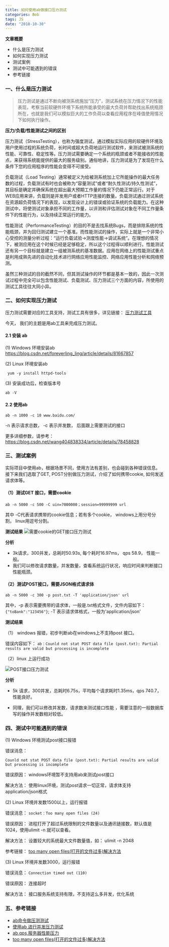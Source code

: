 ```yaml
---
title: 如何使用ab做接口压力测试
categories: Bob
tags: JS
date: "2018-10-30"
---
```

**文章概要**

 - 什么是压力测试
 - 如何实现压力测试
 - 测试案例
 - 测试中可能遇到的错误
 - 参考链接

### 一、什么是压力测试
> 压力测试是通过不断向被测系统施加“压力”，测试系统在压力情况下的性能表现，考察当前软硬件环境下系统所能承受的最大负荷并帮助找出系统瓶颈所在，也就是我们可以模拟巨大的工作负荷以查看应用程序在峰值使用情况下如何执行操作。

**压力/负载/性能测试之间的区别**

压力测试（StressTesting），也称为强度测试，通过模拟实际应用的软硬件环境及用户使用过程的系统负荷，长时间或超大负荷地运行测试软件，来测试被测系统的性能、可靠性、稳定性等。压力测试需要确定一个系统的瓶颈或者不能接收的性能点，来获得系统能提供的最大的服务级别。通俗地讲，压力测试是为了发现在什么条件下您的应用程序的性能会变得不可接受。

负载测试（Load Testing）通常被定义为给被测系统加上它所能操作的最大任务数的过程，负载测试有时也会被称为“容量测试”或者“耐久性测试/持久性测试”，其目标是确定并确保系统在超出最大预期工作量的情况下仍能正常运行。对于WEB应用来讲，负载则是并发用户或者HTTP连接的数量。负载测试通过测试系统在资源超负荷情况下的表现，以发现设计上的错误或验证系统的负载能力。在这种测试中，将使测试对象承担不同的工作量，以评测和评估测试对象在不同工作量条件下的性能行为，以及持续正常运行的能力。

性能测试（PerformanceTesting）的目的不是去找系统Bugs，而是排除系统的性能瓶颈，并为回归测试建立一个基准。而性能测试的操作，实际上就是一个非常小心受控的测量分析过程：“运行负载试验->测度性能->调试系统”。在理想的情况下，被测应用在这个时候已经是足够稳定，所以这个过程得以顺利进行。性能测试还有另一个目标就是建立一组被测系统的基准数据。应用在网络上的性能测试重点是利用成熟先进的自动化技术进行网络应用性能监控、网络应用性能分析和网络预测。

虽然三种测试的目的截然不同，但其测试操作的环节都是基本一致的，因此一次测试过程中完全可以包含性能测试、负载测试、压力测试三个方面的内容，所使用的测试工具往往大同小异。

### 二、如何实现压力测试

压力测试需要对应的工具支持，测试工具有很多，详见链接：
[压力测试工具](https://blog.csdn.net/u012942982/article/details/55251930/)

今天， 我们的主题是用ab工具来完成压力测试。

#### 2.1 安装 ab
(1) Windows 环境安装ab
https://blog.csdn.net/foreverling_ling/article/details/81667857

(2) Linux 环境安装ab

` yum -y install httpd-tools`

(3) 安装成功后，检查版本号

`ab -V`

#### 2.2 使用ab
`ab -n 1000 -c 10 www.baidu.com/`

-n 表示请求总数， -c 表示并发数， 后面跟上需要测试的接口

更多详细参数，请参考：
https://blog.csdn.net/wang404838334/article/details/78458828

### 三、测试案例
实际项目中使用ab，根据场景不同，使用方法有差别，也会碰到各种错误信息。
接下来我们选取了GET, POST分别做压力测试，介绍了如何携带cookie, 如何发送请求体等。

#### （1）测试GET 接口，需要cookie
`ab -n 5000 -c 500 -C uin=7000000；session=99999999 url`

其中 -C代表请求携带的cookie信息；若有多个cookie， windows上用分号分割， linux用逗号分割。

**测试结果**
![需要cookie的GET接口压力测试](/img/ab/get.png)

**分析**

- 3k请求，300并发，总耗时50.93s, 每个耗时16.97ms， qps 58.9， 性能一般。
- 我们可以修改请求数量，并发数量，查看系统运行状况，响应时间来判断接口性能瓶颈。

#### （2）测试POST接口，需要JSON格式请求体

`ab -n 5000 -c 300 -p post.txt -T 'application/json' url`

其中，-p 表示需要携带的请求体，一般是.txt格式文件，文件内容如下：
`{"toBank":"123456"}`; -T 表示请求体格式，一般为'application/json'

**测试结果**

（1） windows 报错，初步判断ab在windows上不支持post 接口。

错误内容如下：
`ab：Counld not stat POST data file (post.txt): Partial results are valid but processing is incomplete`

（2）linux 上运行成功

![POST接口压力测试](/img/ab/post.png)

**分析**

- 5k 请求，300并发，总耗时6.75s，平均每个请求耗时1.35ms，qps 740.7，性能良好。

- 同理，我们可以修改并发数，请求数来测试接口性能 ，需要注意的一般数据库写的操作并发数相对较低。

### 四、测试中可能遇到的错误
(1) Windows 环境测试post接口报错

错误消息： 

`Counld not stat POST data file (post.txt): Partial results are valid but processing is incomplete`

错误原因： windows环境暂不支持用ab来测试post接口

解决方法： 使用linux环境，测试post请求一切正常，请求体支持application/json格式

(2) Linux 环境并发数1500以上，运行报错

错误消息： `socket：Too many open files (24)`

错误原因： 进程打开了超过系统限制的文件数量以及通讯链接数，默认值是1024，使用ulimit -n 就可以查看。

解决方法： 设置较大的系统最大文件数量值，如： ulimit -n 2048

参考链接： [too many open files(打开的文件过多)解决方法](https://blog.csdn.net/roy_70/article/details/78423880)

(3) Linux 环境并发数3000，运行报错

错误消息：  `Connection timed out (110)`

错误原因：  连接超时

解决方法： 接口服务系统支持有限，不支持这么多并发，优化系统

### 五、参考链接
- [ab命令做压测测试](https://blog.csdn.net/wang404838334/article/details/78458828)
- [使用ab 进行并发压力测试](https://www.cnblogs.com/shenshangzz/p/8340640.html)
- [ab,qps,服务器性能压力](https://www.cnblogs.com/zhengah/p/4334314.html)
- [too many open files(打开的文件过多)解决方法](https://blog.csdn.net/roy_70/article/details/78423880)